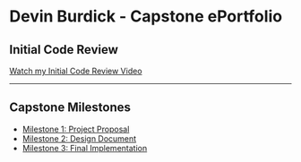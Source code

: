 # Devin Burdick - Capstone ePortfolio

## Initial Code Review
[Watch my Initial Code Review Video](https://www.youtube.com/watch?v=TApVKwBZ3Yo)

---

## Capstone Milestones
- [Milestone 1: Project Proposal](milestones/milestone1.md)
- [Milestone 2: Design Document](milestones/milestone2.md)
- [Milestone 3: Final Implementation](milestones/milestone3.md)
